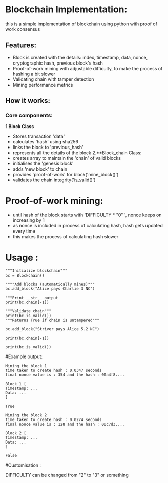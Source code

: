# Blockchain Implementation:

this is a simple implementation of blockchain using python with proof of work consensus

## Features:

- Block is created with the details: index, timestamp, data, nonce, cryptographic hash, previous block's hash
- Proof-of-work mining with adjustable difficulty, to make the process of hashing a bit slower
- Validating chain with tamper detection
- Mining performance metrics

## How it works:

### Core components:
1.**Block Class**
  - Stores transaction 'data' 
  - calculates 'hash' using sha256
  - links the block to 'previous_hash'
  - represents all the details of the block
2.**Block_chain Class:
 - creates array to maintain the 'chain' of valid blocks
 - initialises the 'genesis block'
 - adds 'new block' to chain
 - provides 'proof-of-work' for block('mine_block()')
 - validates the chain integrity('is_valid()')

# Proof-of-work mining:

- until hash of the block starts with 'DIFFICULTY * "0" ', nonce keeps on increasing by 1
- as nonce is included in process of calculating hash, hash gets updated every time
- this makes the process of calculating hash slower

# Usage :

    """Initialize blockchain"""
    bc = Blockchain()

    """"Add blocks (automatically mines)"""
    bc.add_block("Alice pays Charlie 3 NC")

    """Print __str__ output
    print(bc.chain[-1])

    """Validate chain"""
    print(bc.is_valid())
    """Returns True if chain is untampered"""

    bc.add_block("Striver pays Alice 5.2 NC")

    print(bc.chain[-1])

    print(bc.is_valid())

#Example output:

    Mining the block 1
    time taken to create hash : 0.0347 seconds
    final nonce value is : 354 and the hash : 00a4f8....

    Block 1 [
    Timestamp: ...
    Data: ...
    ]

    True

    Mining the block 2
    time taken to create hash : 0.0274 seconds
    final nonce value is : 128 and the hash : 00c7d3....

    Block 2 [
    Timestamp: ...
    Data: ...
    ]

    False

#Customisation : 

DIFFICULTY can be changed from "2" to "3" or something
